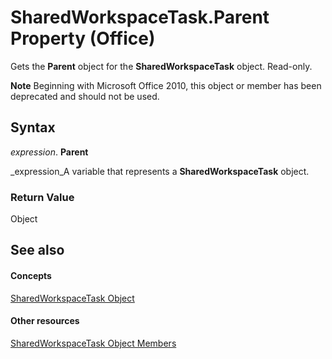 
# SharedWorkspaceTask.Parent Property (Office)

Gets the  **Parent** object for the **SharedWorkspaceTask** object. Read-only.


 **Note**  Beginning with Microsoft Office 2010, this object or member has been deprecated and should not be used.


## Syntax

 _expression_. **Parent**

 _expression_A variable that represents a  **SharedWorkspaceTask** object.


### Return Value

Object


## See also


#### Concepts


 [SharedWorkspaceTask Object](fbd82b03-53fa-12ff-9fb2-07bef012dde8.md)
#### Other resources


 [SharedWorkspaceTask Object Members](5b5589d1-f907-7357-f930-eede569d2021.md)
